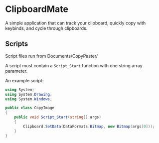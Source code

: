 # ClipboardMate
A simple application that can track your clipboard, quickly copy with keybinds, and cycle through clipboards.

## Scripts
Script files run from Documents/CopyPaster/

A script must contain a `Script_Start` function with one string array parameter.

An example script:
```cs
using System;
using System.Drawing;
using System.Windows;

public class CopyImage
{
    public void Script_Start(string[] args)
    {
        Clipboard.SetData(DataFormats.Bitmap, new Bitmap(args[0]));
    }
}
```
